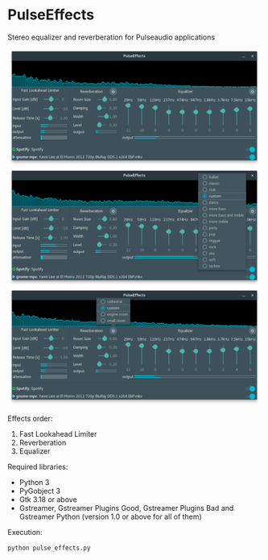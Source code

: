# PulseEffects

Stereo equalizer and reverberation for Pulseaudio applications

![](pulseeffects/images/pulseeffects_main_window.png)
![](pulseeffects/images/pulseeffects_eq_menu.png)
![](pulseeffects/images/pulseeffects_reverb_menu.png)

Effects order:

1. Fast Lookahead Limiter
2. Reverberation
3. Equalizer

Required libraries:

- Python 3
- PyGobject 3
- Gtk 3.18 or above
- Gstreamer, Gstreamer Plugins Good, Gstreamer Plugins Bad and Gstreamer Python (version 1.0 or above for all of them)

Execution:

	python pulse_effects.py
